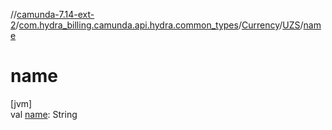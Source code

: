 //[camunda-7.14-ext-2](../../../../index.md)/[com.hydra_billing.camunda.api.hydra.common_types](../../index.md)/[Currency](../index.md)/[UZS](index.md)/[name](name.md)

# name

[jvm]\
val [name](name.md): String
